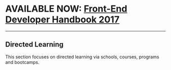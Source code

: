 # AVAILABLE NOW: [Front-End Developer Handbook 2017](https://www.gitbook.com/book/frontendmasters/front-end-handbook-2017/details)

***

## Directed Learning

This section focuses on directed learning via schools, courses, programs and bootcamps.